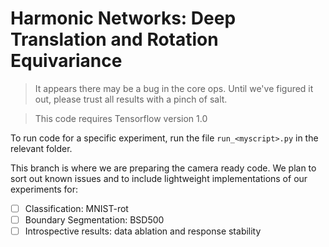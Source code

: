 # Harmonic Networks: Deep Translation and Rotation Equivariance

> It appears there may be a bug in the core ops. Until we've figured it out, please trust all results with a pinch of salt.

> This code requires Tensorflow version 1.0

To run code for a specific experiment, run the file `run_<myscript>.py` in the relevant folder.

This branch is where we are preparing the camera ready code. We plan to sort out known issues and to include lightweight implementations of our experiments for:
- [ ] Classification: MNIST-rot
- [ ] Boundary Segmentation: BSD500
- [ ] Introspective results: data ablation and response stability
